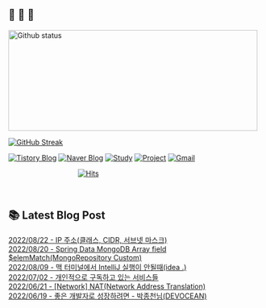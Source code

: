  ## 🐔 🐝 🐜

<div>
  
  <img width="494" height="200" alt="Github status" src="https://github-readme-stats.vercel.app/api?username=JuHyun419&count_private=true&theme=radical">
  
  [![GitHub Streak](https://github-readme-streak-stats.herokuapp.com/?user=JuHyun419&theme=dark)](https://github.com/JuHyun419)
  
</div>  

<div>
  
  [![Tistory Blog](http://img.shields.io/badge/-Tistory%20Blog-blue?style=flat&logo=Blogger&link=https://zzang9ha.tistory.com/)](https://zzang9ha.tistory.com/) 
  [![Naver Blog](http://img.shields.io/badge/-Naver%20Blog-green?style=flat&logo=Blogger&link=https://blog.naver.com/zzang9ha)](https://blog.naver.com/zzang9ha) 
  [![Study](http://img.shields.io/badge/-Study%20-655ced?style=flat&logo=github&link=https://github.com/JuHyun419/study)](https://github.com/JuHyun419/study) 
  [![Project](http://img.shields.io/badge/-Project-ff69b4?style=flat&logo=github&link=https://github.com/jh-project-repo)](https://github.com/jh-project-repo) 
  [![Gmail](http://img.shields.io/badge/Gmail-important?style=flat&logo=Gmail&link=mailto:zzang9haha@gmail.com)](mailto:zzang9haha@gmail.com) 

</div>

<div>
 
&nbsp;&nbsp;&nbsp;&nbsp;&nbsp;&nbsp;&nbsp;&nbsp;&nbsp;&nbsp;&nbsp;&nbsp;&nbsp;&nbsp;&nbsp;&nbsp;&nbsp;&nbsp;&nbsp;&nbsp;&nbsp;&nbsp;&nbsp;&nbsp;&nbsp;&nbsp;&nbsp;&nbsp;&nbsp;&nbsp;&nbsp;&nbsp;&nbsp;&nbsp; [![Hits](https://hits.seeyoufarm.com/api/count/incr/badge.svg?url=https%3A%2F%2Fgithub.com%2FJuHyun419&count_bg=%2379C83D&title_bg=%23555555&icon=&icon_color=%23E7E7E7&title=hits&edge_flat=false)](https://hits.seeyoufarm.com)
 
</div>
 
<br>
 
## 📚 Latest Blog Post

[2022/08/22 - IP 주소(클래스, CIDR, 서브넷 마스크)](https://zzang9ha.tistory.com/413) <br/>
[2022/08/20 - Spring Data MongoDB Array field $elemMatch(MongoRepository Custom)](https://zzang9ha.tistory.com/412) <br/>
[2022/08/09 - 맥 터미널에서 IntelliJ 실행이 안될때(idea .)](https://zzang9ha.tistory.com/411) <br/>
[2022/07/02 - 개인적으로 구독하고 있는 서비스들](https://zzang9ha.tistory.com/410) <br/>
[2022/06/21 - [Network] NAT(Network Address Translation)](https://zzang9ha.tistory.com/409) <br/>
[2022/06/19 - 좋은 개발자로 성장하려면 - 박종천님(DEVOCEAN)](https://zzang9ha.tistory.com/408) <br/>
